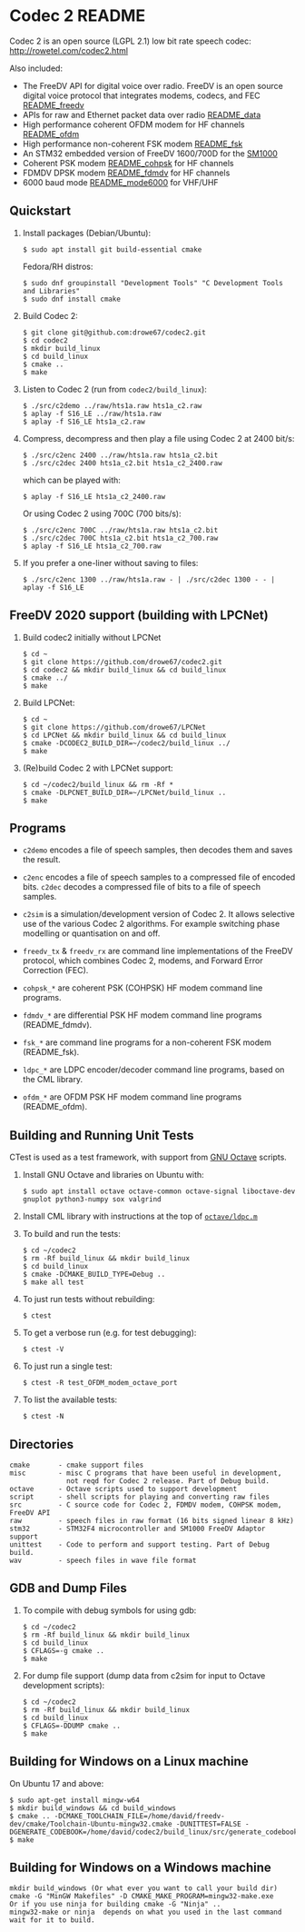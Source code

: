 # Codec 2 README

Codec 2 is an open source (LGPL 2.1) low bit rate speech codec: http://rowetel.com/codec2.html

Also included:

  + The FreeDV API for digital voice over radio. FreeDV is an open source digital voice protocol that integrates modems, codecs, and FEC [README_freedv](README_freedv.md)
  + APIs for raw and Ethernet packet data over radio [README_data](README_data.md)
  + High performance coherent OFDM modem for HF channels [README_ofdm](README_ofdm.md)
  + High performance non-coherent FSK modem [README_fsk](README_fsk.md)
  + An STM32 embedded version of FreeDV 1600/700D for the [SM1000](stm32/README.md)
  + Coherent PSK modem [README_cohpsk](README_cohpsk.md) for HF channels
  + FDMDV DPSK modem [README_fdmdv](README_fdmdv.md) for HF channels
  + 6000 baud mode [README_mode6000](README_mode6000.md) for VHF/UHF

## Quickstart

1. Install packages (Debian/Ubuntu):
   ```
   $ sudo apt install git build-essential cmake
   ```
   Fedora/RH distros:
   ```
   $ sudo dnf groupinstall "Development Tools" "C Development Tools and Libraries"
   $ sudo dnf install cmake
   ```
   
1. Build Codec 2:
   ```
   $ git clone git@github.com:drowe67/codec2.git
   $ cd codec2
   $ mkdir build_linux
   $ cd build_linux
   $ cmake ..
   $ make
   ```

1. Listen to Codec 2 (run from ```codec2/build_linux```):
   ```
   $ ./src/c2demo ../raw/hts1a.raw hts1a_c2.raw
   $ aplay -f S16_LE ../raw/hts1a.raw
   $ aplay -f S16_LE hts1a_c2.raw
   ```
1. Compress, decompress and then play a file using Codec 2 at 2400 bit/s:
   ```
   $ ./src/c2enc 2400 ../raw/hts1a.raw hts1a_c2.bit
   $ ./src/c2dec 2400 hts1a_c2.bit hts1a_c2_2400.raw 
   ```
   which can be played with:
   ```
   $ aplay -f S16_LE hts1a_c2_2400.raw
   ```
   Or using Codec 2 using 700C (700 bits/s):
   ```
   $ ./src/c2enc 700C ../raw/hts1a.raw hts1a_c2.bit
   $ ./src/c2dec 700C hts1a_c2.bit hts1a_c2_700.raw
   $ aplay -f S16_LE hts1a_c2_700.raw
   ```
1. If you prefer a one-liner without saving to files:
   ```
   $ ./src/c2enc 1300 ../raw/hts1a.raw - | ./src/c2dec 1300 - - | aplay -f S16_LE
   ```
   
## FreeDV 2020 support (building with LPCNet)

1. Build codec2 initially without LPCNet
   ```
   $ cd ~
   $ git clone https://github.com/drowe67/codec2.git
   $ cd codec2 && mkdir build_linux && cd build_linux
   $ cmake ../
   $ make
   ```

1. Build LPCNet:
   ```
   $ cd ~
   $ git clone https://github.com/drowe67/LPCNet
   $ cd LPCNet && mkdir build_linux && cd build_linux
   $ cmake -DCODEC2_BUILD_DIR=~/codec2/build_linux ../ 
   $ make
   ```

1. (Re)build Codec 2 with LPCNet support:
   ```
   $ cd ~/codec2/build_linux && rm -Rf *
   $ cmake -DLPCNET_BUILD_DIR=~/LPCNet/build_linux ..
   $ make
   ```

## Programs

+ ```c2demo``` encodes a file of speech samples, then decodes them and saves the result.

+ ```c2enc``` encodes a file of speech samples to a compressed file of encoded bits.  ```c2dec``` decodes a compressed file of bits to a file of speech samples.

+ ```c2sim``` is a simulation/development version of Codec 2.  It allows selective use of the various Codec 2 algorithms.  For example switching phase modelling or quantisation on and off.

+ ```freedv_tx``` & ```freedv_rx``` are command line implementations of the FreeDV protocol, which combines Codec 2, modems, and Forward Error Correction (FEC).
  
+ ```cohpsk_*``` are coherent PSK (COHPSK) HF modem command line programs.

+ ```fdmdv_*``` are differential PSK HF modem command line programs (README_fdmdv).

+ ```fsk_*``` are command line programs for a non-coherent FSK modem (README_fsk).

+ ```ldpc_*``` are LDPC encoder/decoder command line programs, based on the CML library.

+ ```ofdm_*``` are OFDM PSK HF modem command line programs (README_ofdm).

## Building and Running Unit Tests

CTest is used as a test framework, with support from [GNU Octave](https://www.gnu.org/software/octave/) scripts.

1. Install GNU Octave and libraries on Ubuntu with:
   ```
   $ sudo apt install octave octave-common octave-signal liboctave-dev gnuplot python3-numpy sox valgrind
   ```
1. Install CML library with instructions at the top of [```octave/ldpc.m```](octave/ldpc.m)

1. To build and run the tests:
   ```
   $ cd ~/codec2
   $ rm -Rf build_linux && mkdir build_linux
   $ cd build_linux
   $ cmake -DCMAKE_BUILD_TYPE=Debug ..
   $ make all test
   ```

1. To just run tests without rebuilding:
   ```
   $ ctest
   ```

1. To get a verbose run (e.g. for test debugging):
   ```
   $ ctest -V
   ```

1. To just run a single test:
   ```
   $ ctest -R test_OFDM_modem_octave_port
   ```

1. To list the available tests:
   ```
   $ ctest -N
   ```

## Directories
```
cmake       - cmake support files
misc        - misc C programs that have been useful in development,
              not reqd for Codec 2 release. Part of Debug build.
octave      - Octave scripts used to support development
script      - shell scripts for playing and converting raw files
src         - C source code for Codec 2, FDMDV modem, COHPSK modem, FreeDV API
raw         - speech files in raw format (16 bits signed linear 8 kHz)
stm32       - STM32F4 microcontroller and SM1000 FreeDV Adaptor support
unittest    - Code to perform and support testing. Part of Debug build.
wav         - speech files in wave file format
```
## GDB and Dump Files

1. To compile with debug symbols for using gdb:
   ```
   $ cd ~/codec2
   $ rm -Rf build_linux && mkdir build_linux
   $ cd build_linux
   $ CFLAGS=-g cmake ..
   $ make
   ```

1. For dump file support (dump data from c2sim for input to Octave development scripts):
   ```
   $ cd ~/codec2
   $ rm -Rf build_linux && mkdir build_linux
   $ cd build_linux
   $ CFLAGS=-DDUMP cmake ..
   $ make
   ```

## Building for Windows on a Linux machine

On Ubuntu 17 and above:
   ```
   $ sudo apt-get install mingw-w64
   $ mkdir build_windows && cd build_windows
   $ cmake .. -DCMAKE_TOOLCHAIN_FILE=/home/david/freedv-dev/cmake/Toolchain-Ubuntu-mingw32.cmake -DUNITTEST=FALSE -DGENERATE_CODEBOOK=/home/david/codec2/build_linux/src/generate_codebook 
   $ make
   ```
   
## Building for Windows on a Windows machine

 ```
 mkdir build_windows (Or what ever you want to call your build dir)
 cmake -G "MinGW Makefiles" -D CMAKE_MAKE_PROGRAM=mingw32-make.exe
 Or if you use ninja for building cmake -G "Ninja" ..
 mingw32-make or ninja  depends on what you used in the last command
 wait for it to build.
 ```

